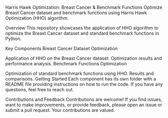 Harris Hawk Optimization: Breast Cancer & Benchmark Functions
Optimize Breast Cancer dataset and benchmark functions using Harris Hawk Optimization (HHO) algorithm.

Overview
This repository showcases the application of HHO algorithm to optimize the Breast Cancer dataset and standard benchmark functions in Python.

Key Components
Breast Cancer Dataset Optimization

Application of HHO on the Breast Cancer dataset.
Optimization results and performance analysis.
Benchmark Functions Optimization

Optimization of standard benchmark functions using HHO.
Results and comparisons.
Getting Started
Each component has its own folder with a README file providing instructions on how to run the code. If you have any questions, feel free to reach out.

Contributions and Feedback
Contributions are welcome! If you find issues, want to make improvements, or provide feedback, please open an issue or submit a pull request. Your contributions are valued.
